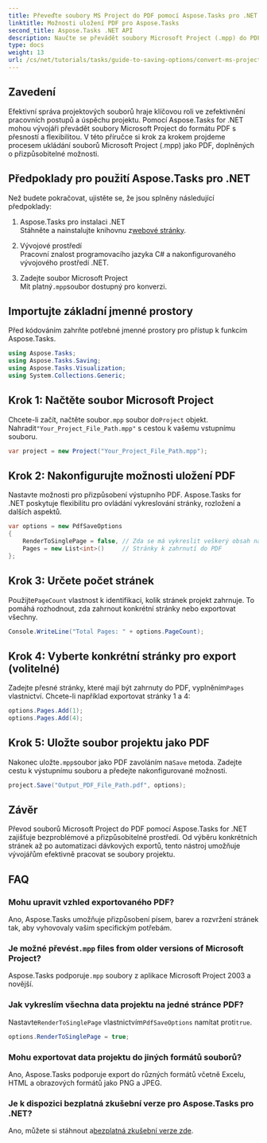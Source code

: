 ```yaml
---
title: Převeďte soubory MS Project do PDF pomocí Aspose.Tasks pro .NET
linktitle: Možnosti uložení PDF pro Aspose.Tasks
second_title: Aspose.Tasks .NET API
description: Naučte se převádět soubory Microsoft Project (.mpp) do PDF pomocí Aspose.Tasks for .NET. Podle tohoto podrobného průvodce přizpůsobíte výstup PDF, vyberete konkrétní stránky a zautomatizujete dávkové převody.
type: docs
weight: 13
url: /cs/net/tutorials/tasks/guide-to-saving-options/convert-ms-project-files-to-pdf/
---
```

## Zavedení

Efektivní správa projektových souborů hraje klíčovou roli ve zefektivnění pracovních postupů a úspěchu projektu. Pomocí Aspose.Tasks for .NET mohou vývojáři převádět soubory Microsoft Project do formátu PDF s přesností a flexibilitou. V této příručce si krok za krokem projdeme procesem ukládání souborů Microsoft Project (.mpp) jako PDF, doplněných o přizpůsobitelné možnosti.

## Předpoklady pro použití Aspose.Tasks pro .NET

Než budete pokračovat, ujistěte se, že jsou splněny následující předpoklady:

1. Aspose.Tasks pro instalaci .NET  
    Stáhněte a nainstalujte knihovnu z[webové stránky](https://releases.aspose.com/tasks/net/).

2. Vývojové prostředí  
   Pracovní znalost programovacího jazyka C# a nakonfigurovaného vývojového prostředí .NET.

3. Zadejte soubor Microsoft Project  
    Mít platný`.mpp`soubor dostupný pro konverzi.

## Importujte základní jmenné prostory

Před kódováním zahrňte potřebné jmenné prostory pro přístup k funkcím Aspose.Tasks. 

```csharp
using Aspose.Tasks;
using Aspose.Tasks.Saving;
using Aspose.Tasks.Visualization;
using System.Collections.Generic;
```

## Krok 1: Načtěte soubor Microsoft Project

 Chcete-li začít, načtěte soubor`.mpp` soubor do`Project` objekt. Nahradit`"Your_Project_File_Path.mpp"` s cestou k vašemu vstupnímu souboru.

```csharp
var project = new Project("Your_Project_File_Path.mpp");
```

## Krok 2: Nakonfigurujte možnosti uložení PDF

Nastavte možnosti pro přizpůsobení výstupního PDF. Aspose.Tasks for .NET poskytuje flexibilitu pro ovládání vykreslování stránky, rozložení a dalších aspektů.

```csharp
var options = new PdfSaveOptions
{
    RenderToSinglePage = false, // Zda se má vykreslit veškerý obsah na jedné stránce
    Pages = new List<int>()     // Stránky k zahrnutí do PDF
};
```

## Krok 3: Určete počet stránek

 Použijte`PageCount` vlastnost k identifikaci, kolik stránek projekt zahrnuje. To pomáhá rozhodnout, zda zahrnout konkrétní stránky nebo exportovat všechny.

```csharp
Console.WriteLine("Total Pages: " + options.PageCount);
```

## Krok 4: Vyberte konkrétní stránky pro export (volitelné)

 Zadejte přesné stránky, které mají být zahrnuty do PDF, vyplněním`Pages` vlastnictví. Chcete-li například exportovat stránky 1 a 4:

```csharp
options.Pages.Add(1);
options.Pages.Add(4);
```

## Krok 5: Uložte soubor projektu jako PDF

 Nakonec uložte`.mpp`soubor jako PDF zavoláním na`Save` metoda. Zadejte cestu k výstupnímu souboru a předejte nakonfigurované možnosti.

```csharp
project.Save("Output_PDF_File_Path.pdf", options);
```

## Závěr

Převod souborů Microsoft Project do PDF pomocí Aspose.Tasks for .NET zajišťuje bezproblémové a přizpůsobitelné prostředí. Od výběru konkrétních stránek až po automatizaci dávkových exportů, tento nástroj umožňuje vývojářům efektivně pracovat se soubory projektu.

## FAQ

### Mohu upravit vzhled exportovaného PDF?
Ano, Aspose.Tasks umožňuje přizpůsobení písem, barev a rozvržení stránek tak, aby vyhovovaly vašim specifickým potřebám.

###  Je možné převést`.mpp` files from older versions of Microsoft Project?
 Aspose.Tasks podporuje`.mpp` soubory z aplikace Microsoft Project 2003 a novější.

### Jak vykreslím všechna data projektu na jedné stránce PDF?
 Nastavte`RenderToSinglePage` vlastnictvím`PdfSaveOptions` namítat proti`true`.

```csharp
options.RenderToSinglePage = true;
```

### Mohu exportovat data projektu do jiných formátů souborů?
Ano, Aspose.Tasks podporuje export do různých formátů včetně Excelu, HTML a obrazových formátů jako PNG a JPEG.

### Je k dispozici bezplatná zkušební verze pro Aspose.Tasks pro .NET?
 Ano, můžete si stáhnout a[bezplatná zkušební verze zde](https://releases.aspose.com/).